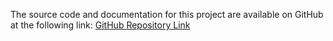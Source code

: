 The source code and documentation for this project are available on GitHub at the following link:
[GitHub Repository Link](https://github.com/kaisergupta/python-password-manager)
